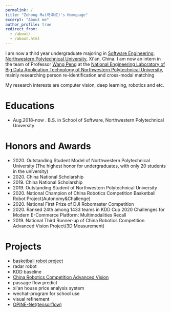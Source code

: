 ```yaml
---
permalink: /
title: "Zehong Ma(马泽红)'s Homepage"
excerpt: "About me"
author_profile: true
redirect_from: 
  - /about/
  - /about.html
---
```


I am now a third year undergraduate majoring in [Software Engineering](http://ruanjian.nwpu.edu.cn/), [Northwestern Polytechnical University](https://www.nwpu.edu.cn/), Xi'an, China. I am now an intern in the team of Professor [Wang Peng](https://teacher.nwpu.edu.cn/pengwang.html) at the [National Engineering Laboratory of Big Data Application Technology of Northwestern Polytechnical University](http://kypt.nwpu.edu.cn/index.php?c=content&a=show&id=307), mainly researching person re-identification and cross-modal matching

My research interests are computer vision, deep learning, robotics and etc.

Educations
======
* Aug.2018-now . B.S. in School of Software, Northwestern Polytechnical University

Honors and Awards
======
* 2020\. Outstanding Student Model of Northwestern Polytechnical University (The highest honor for undergraduates, with only 20 students in the university)
* 2020\. China National Scholarship
* 2019\. China National Scholarship
* 2019\. Outstanding Student of Northwestern Polytechnical University
* 2020\. National Champion of China Robotics Competition Basketball Robot Project(Autonomy&Challenge) 
* 2020\. National First Prize of DJI Robomaster Competition 
* 2020\. Ranked 24th among 1433 teams in KDD Cup 2020 Challenges for Modern E-Commerce Platform: Multimodalities Recall
* 2019\. National Third Runner-up of China Robotics Competition Advanced Vision Project(3D Measurement)

Projects
======
  * [basketball robot project](https://github.com/Zehong-Ma/nwpu_20_basketball_robot)
  * radar robot
  * KDD baseline 
  * [China Robotics Competition Advanced Vision](https://github.com/Zehong-Ma/nwpu_19_advanced_vision)
  * passage flow predict
  * xi'an house price analysis system
  * wechat-program for school use
  * visual refinement 
  * [OPINE-Net(tensorflow)](https://github.com/Zehong-Ma/OPINE-Net)
